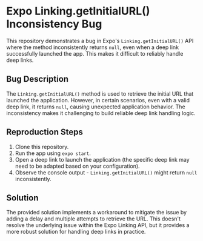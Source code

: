 # Expo Linking.getInitialURL() Inconsistency Bug

This repository demonstrates a bug in Expo's `Linking.getInitialURL()` API where the method inconsistently returns `null`, even when a deep link successfully launched the app. This makes it difficult to reliably handle deep links.

## Bug Description
The `Linking.getInitialURL()` method is used to retrieve the initial URL that launched the application. However, in certain scenarios, even with a valid deep link, it returns `null`, causing unexpected application behavior. The inconsistency makes it challenging to build reliable deep link handling logic.

## Reproduction Steps
1. Clone this repository.
2. Run the app using `expo start`.
3. Open a deep link to launch the application (the specific deep link may need to be adapted based on your configuration).
4. Observe the console output - `Linking.getInitialURL()` might return `null` inconsistently.

## Solution
The provided solution implements a workaround to mitigate the issue by adding a delay and multiple attempts to retrieve the URL. This doesn't resolve the underlying issue within the Expo Linking API, but it provides a more robust solution for handling deep links in practice.